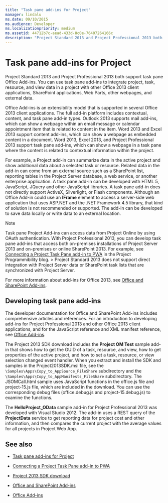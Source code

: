 ```yaml
---
title: "Task pane add-ins for Project" 
manager: lindalu
ms.date: 09/10/2015
ms.audience: Developer 
ms.localizationpriority: medium
ms.assetid: 44712b7c-aead-433d-8c0e-76407264166c
description: "Project Standard 2013 and Project Professional 2013 both support task pane Office Add-ins. You can use task pane add-ins to integrate project, task, resource, and view data in a project with other Office 2013 client applications, SharePoint applications, Web Parts, other webpages, and external data."
---
```


# Task pane add-ins for Project

Project Standard 2013 and Project Professional 2013 both support task pane Office Add-ins. You can use task pane add-ins to integrate project, task, resource, and view data in a project with other Office 2013 client applications, SharePoint applications, Web Parts, other webpages, and external data.
  
Office Add-ins is an extensibility model that is supported in several Office 2013 client applications. The full add-in platform includes contextual, content, and task pane add-in types. Outlook 2013 supports mail add-ins, which can show a webpage within an email message or calendar appointment item that is related to content in the item. Word 2013 and Excel 2013 support content add-ins, which can show a webpage as embedded content in a document. Word 2013, Excel 2013, and Project Professional 2013 support task pane add-ins, which can show a webpage in a task pane where the content is related to contextual information within the project.
  
For example, a Project add-in can summarize data in the active project and show additional data about a selected task or resource. Related data in the add-in can come from an external source such as a SharePoint list, reporting tables in the Project Server database, a web service, or another enterprise application. A task pane add-in can be developed with HTML 5, JavaScript, JQuery and other JavaScript libraries. A task pane add-in does not directly support ActiveX, Silverlight, or Flash components. Although an Office Add-in could use an **IFrame** element to access a server-side web application that uses ASP.NET and the .NET Framework 4.5 library, that kind of solution is not recommended or supported. The add-in can be developed to save data locally or write data to an external location.
  
> [!NOTE]
> Task pane Project Add-ins can access data from Project Online by using OAuth authentication. With Project Professional 2013, you can develop task pane add-ins that access both on-premises installations of Project Server 2013 and on-premises or online SharePoint 2013. For example, see [Connecting a Project Task Pane add-in to PWA](https://blogs.msdn.com/b/project_programmability/archive/2012/11/02/connecting-a-project-task-pane-app-to-pwa.aspx) in the Project Programmibility blog. > Project Standard 2013 does not support direct integration with Project Server data or SharePoint task lists that are synchronized with Project Server.
  
For more information about add-ins for Office 2013, see [Office and SharePoint Add-ins](/sharepoint/dev/sp-add-ins/sharepoint-add-ins).
  
## Developing task pane add-ins

The developer documentation for Office and SharePoint Add-ins includes comprehensive articles and references. For an introduction to developing add-ins for Project Professional 2013 and other Office 2013 client applications, and for the JavaScript reference and XML manifest reference, see [Office Add-ins](https://msdn.microsoft.com/library/office/apps/jj220060%28v=office.15%29).
  
The Project 2013 SDK download includes the **Project OM Test** sample add-in that shows how to get the GUID of a task, resource, and view, how to get properties of the active project, and how to set a task, resource, or view selection changed event handler. When you extract and install the SDK and samples in the Project2013SDK.msi file, see the `\Samples\Apps\Copy_to_AppSource_FileShare` subdirectory and the `\Samples\Apps\Copy_to_AppManifests_FileShare` subdirectory. The JSOMCall.html sample uses JavaScript functions in the office.js file and project-15.js file, which are included in the download. You can use the corresponding debug files (office.debug.js and project-15.debug.js) to examine the functions.
  
The **HelloProject_OData** sample add-in for Project Professional 2013 was developed with Visual Studio 2012. The add-in uses a REST query of the **ProjectData** service to get reporting data for project cost and other information, and then compares the current project with the average values for all projects in Project Web App.
  
## See also

<a name="bk_addresources"> </a>

- [Task pane add-ins for Project](https://msdn.microsoft.com/library/office/apps/fp161143%28v=office.15%29)

- [Connecting a Project Task Pane add-in to PWA](https://blogs.msdn.com/b/project_programmability/archive/2012/11/02/connecting-a-project-task-pane-app-to-pwa.aspx)

- [Project 2013 SDK download](https://www.microsoft.com/download/details.aspx?id=30435%20)

- [Office and SharePoint Add-ins](/sharepoint/dev/sp-add-ins/sharepoint-add-ins)

- [Office Add-ins](https://msdn.microsoft.com/library/office/apps/jj220060%28v=office.15%29)
